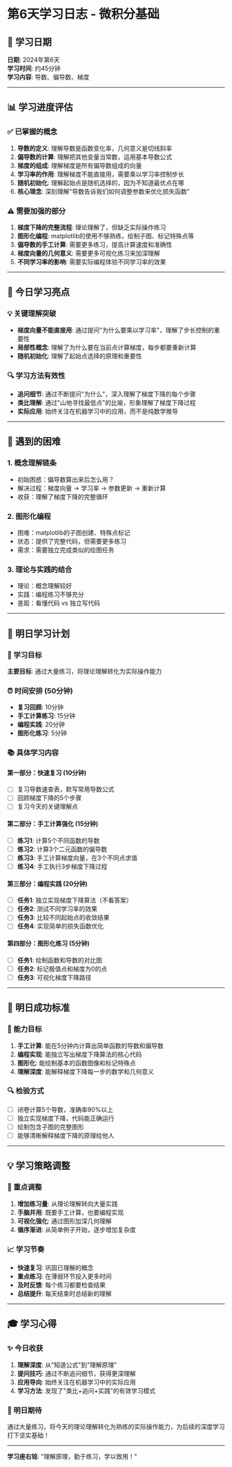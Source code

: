 # 第6天学习日志 - 微积分基础

## 📅 学习日期
**日期**: 2024年第6天  
**学习时间**: 约45分钟  
**学习内容**: 导数、偏导数、梯度

---

## 📊 学习进度评估

### ✅ 已掌握的概念
1. **导数的定义**: 理解导数是函数变化率，几何意义是切线斜率
2. **偏导数的计算**: 理解把其他变量当常数，运用基本导数公式
3. **梯度的组成**: 理解梯度是所有偏导数组成的向量
4. **学习率的作用**: 理解梯度不能直接用，需要乘以学习率控制步长
5. **随机初始化**: 理解起始点是随机选择的，因为不知道最优点在哪
6. **核心理念**: 深刻理解"导数告诉我们如何调整参数来优化损失函数"

### ⚠️ 需要加强的部分
1. **梯度下降的完整流程**: 理论理解了，但缺乏实际操作练习
2. **图形化编程**: matplotlib的使用不够熟练，绘制子图、标记特殊点等
3. **偏导数的手工计算**: 需要更多练习，提高计算速度和准确性
4. **梯度向量的几何意义**: 需要更多可视化练习来加深理解
5. **不同学习率的影响**: 需要实际编程体验不同学习率的效果

---

## 🎯 今日学习亮点

### 💡 关键理解突破
- **梯度向量不能直接用**: 通过提问"为什么要乘以学习率"，理解了步长控制的重要性
- **局部性概念**: 理解了为什么要在当前点计算梯度，每步都要重新计算
- **随机初始化**: 理解了起始点选择的原理和重要性

### 🔍 学习方法有效性
- **追问细节**: 通过不断提问"为什么"，深入理解了梯度下降的每个步骤
- **类比理解**: 通过"山地寻找最低点"的比喻，形象理解了梯度下降过程
- **实际应用**: 始终关注在机器学习中的应用，而不是纯数学推导

---

## 🚨 遇到的困难

### 1. 概念理解链条
- 初始困惑：偏导数算出来后怎么用？
- 解决过程：梯度向量 → 学习率 → 参数更新 → 重新计算
- 收获：理解了梯度下降的完整循环

### 2. 图形化编程
- 困难：matplotlib的子图创建、特殊点标记
- 状态：提供了完整代码，但需要更多练习
- 需求：需要独立完成类似的绘图任务

### 3. 理论与实践的结合
- 理论：概念理解较好
- 实践：编程练习不够充分
- 差距：看懂代码 vs 独立写代码

---

## 📝 明日学习计划

### 🎯 学习目标
**主要目标**: 通过大量练习，将理论理解转化为实际操作能力

### ⏰ 时间安排 (50分钟)
- **复习回顾**: 10分钟
- **手工计算练习**: 15分钟  
- **编程实践**: 20分钟
- **图形化练习**: 5分钟

### 📚 具体学习内容

#### 第一部分：快速复习 (10分钟)
- [ ] 复习导数速查表，默写常用导数公式
- [ ] 回顾梯度下降的5个步骤
- [ ] 复习今天的关键理解点

#### 第二部分：手工计算强化 (15分钟)
- [ ] **练习1**: 计算5个不同函数的导数
- [ ] **练习2**: 计算3个二元函数的偏导数
- [ ] **练习3**: 手工计算梯度向量，在3个不同点求值
- [ ] **练习4**: 手工执行3步梯度下降过程

#### 第三部分：编程实践 (20分钟)
- [ ] **任务1**: 独立实现梯度下降算法（不看答案）
- [ ] **任务2**: 测试不同学习率的效果
- [ ] **任务3**: 比较不同起始点的收敛结果
- [ ] **任务4**: 实现简单的损失函数优化

#### 第四部分：图形化练习 (5分钟)
- [ ] **任务1**: 绘制函数和导数的对比图
- [ ] **任务2**: 标记极值点和梯度为0的点
- [ ] **任务3**: 可视化梯度下降路径

---

## 🎯 明日成功标准

### 💪 能力目标
1. **手工计算**: 能在5分钟内计算出简单函数的导数和偏导数
2. **编程实现**: 能独立写出梯度下降算法的核心代码
3. **图形化**: 能绘制基本的函数图像和标记特殊点
4. **理解深度**: 能解释梯度下降每一步的数学和几何意义

### 🔍 检验方式
- [ ] 闭卷计算5个导数，准确率90%以上
- [ ] 独立实现梯度下降，代码能正确运行
- [ ] 绘制包含子图的完整图形
- [ ] 能够清晰解释梯度下降的原理给他人

---

## 💡 学习策略调整

### 🎯 重点调整
1. **增加练习量**: 从理论理解转向大量实践
2. **手脑并用**: 既要手工计算，也要编程实现
3. **可视化强化**: 通过图形加深几何理解
4. **循序渐进**: 从简单例子开始，逐步增加复杂度

### 📈 学习节奏
- **快速复习**: 巩固已理解的概念
- **重点练习**: 在薄弱环节投入更多时间
- **及时反馈**: 每个练习都要检查结果
- **总结提升**: 每天结束时总结新的理解

---

## 🎓 学习心得

### ✨ 今日收获
1. **理解深度**: 从"知道公式"到"理解原理"
2. **提问技巧**: 通过不断追问细节，获得更深理解
3. **应用导向**: 始终关注在机器学习中的实际应用
4. **学习方法**: 发现了"类比+追问+实践"的有效学习模式

### 🚀 明日期待
通过大量练习，将今天的理论理解转化为熟练的实际操作能力，为后续的深度学习打下坚实基础！

---

**学习座右铭**: "理解原理，勤于练习，学以致用！" 